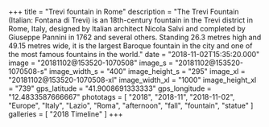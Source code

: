 +++
title = "Trevi fountain in Rome"
description = "The Trevi Fountain (Italian: Fontana di Trevi) is an 18th-century fountain in the Trevi district in Rome, Italy, designed by Italian architect Nicola Salvi and completed by Giuseppe Pannini in 1762 and several others. Standing 26.3 metres high and 49.15 metres wide, it is the largest Baroque fountain in the city and one of the most famous fountains in the world."
date = "2018-11-02T15:35:20.000"
image = "20181102@153520-1070508"
image_s = "20181102@153520-1070508-s"
image_width_s = "400"
image_height_s = "295"
image_xl = "20181102@153520-1070508-xl"
image_width_xl = "1000"
image_height_xl = "739"
gps_latitude = "41.9008691333333"
gps_longitude = "12.4833587666667"
phototags = [ "2018", "2018-11", "2018-11-02", "Europe", "Italy", "Lazio", "Roma", "afternoon", "fall", "fountain", "statue" ]
galleries = [ "2018 Timeline" ]
+++
